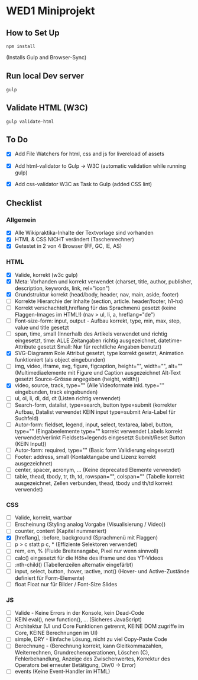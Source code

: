 # WED1 Miniprojekt

## How to Set Up

```
npm install
```
(Installs Gulp and Browser-Sync)


## Run local Dev server

```
gulp
```

## Validate HTML (W3C)
```
gulp validate-html
```

## To Do

- [x] Add File Watchers for html, css and js for livereload of assets
- [x] Add html-validator to Gulp -> W3C (automatic validation while running gulp)
- [x] Add css-validator W3C as Task to Gulp (added CSS lint)


## Checklist

### Allgemein

- [x] Alle Wikipraktika-Inhalte der Textvorlage sind vorhanden
- [x] HTML & CSS NICHT verändert (Taschenrechner)
- [x] Getestet in 2 von 4 Browser (FF, GC, IE, AS)

### HTML

- [x] Valide, korrekt (w3c gulp)
- [x] Meta: Vorhanden und korrekt verwendet (charset, title, author, publisher, description, keywords, link, rel="icon")
- [x] Grundstruktur korrekt (head/body, header, nav, main, aside, footer)
- [ ] Korrekte Hierarchie der Inhalte (section, article. header/footer, h1-hx)
- [ ] Korrekt verschachtelt,hreflang für das Sprachmenü gesetzt (keine Flaggen-Images im HTML!) (nav > ul, li, a, hreflang="de")
- [ ] Font-size-form: input, output - Aufbau korrekt, type, min, max, step, value und title gesetzt
- [ ] span, time, small (Innerhalb des Artikels verwendet und richtig eingesetzt,
time: ALLE Zeitangaben richtig ausgezeichnet, datetime-Attribute gesetzt
Small: Nur für rechtliche Angaben benutzt)
- [x] SVG-Diagramm Role Attribut gesetzt, type korrekt gesetzt, Animation funktioniert (als object eingebunden)
- [ ] img, video, iframe, svg, figure, figcaption, height="", width="", alt="" (Multimediaelemente mit Figure und Caption ausgezeichnet
Alt-Text gesetzt
Source-Grösse angegeben (height, width))
- [x] video, source, track, type="" (Alle Videoformate inkl. type="" eingebunden, track eingebunden)
- [ ] ul, ol, li, dl, dd, dt (Listen richtig verwendet)
- [ ] Search-form, datalist, type=search, button type=submit (korrekter Aufbau, Datalist verwendet
KEIN input type=submit Aria-Label für Suchfeld)
- [ ] Autor-form: fieldset, legend, input, select, textarea, label, button, type="" (Eingabeelemente type="" korrekt verwendet Labels korrekt verwendet/verlinkt Fieldsets+legends eingesetzt Submit/Reset Button (KEIN Input))
- [ ] Autor-form: required, type="" (Basic form Validierung eingesetzt)
- [ ] Footer: address, small	(Kontaktangabe und Lizenz korrekt ausgezeichnet)
- [ ] center, spacer, acronym, ...	(Keine deprecated Elemente verwendet)
- [ ] table, thead, tbody, tr, th, td, rowspan="", colspan="" (Tabelle korrekt ausgezeichnet, Zellen verbunden, thead, tbody und th/td korrekt verwendet)

### CSS
- [ ] Valide, korrekt, wartbar
- [ ] Erscheinung (Styling analog Vorgabe (Visualisierung / Video))
- [ ] counter, content (Kapitel nummeriert)
- [x] [hreflang], :before, background (Sprachmenü mit Flaggen)
- [ ] p > c statt p c, * (Effiziente Selektoren verwendet)
- [ ] rem, em, % (Fluide Breitenangabe, Pixel nur wenn sinnvoll)
- [ ] calc() eingesetzt für die Höhe des iframe und des YT-Videos
- [ ] :nth-child() (Tabellenzeilen alternativ eingefärbt)
- [ ] input, select, button, :hover, :active, :not() (Hover- und Active-Zustände definiert für Form-Elemente)
- [ ] float Float nur für Bilder / Font-Size Slides

### JS
- [ ] Valide - Keine Errors in der Konsole, kein Dead-Code
- [ ] KEIN eval(), new function(), ... (Sicheres JavaScript)
- [ ] Architektur (UI und Core Funktionen getrennt, KEINE DOM zugriffe im Core, KEINE Berechnungen im UI)
- [ ] simple, DRY - Einfache Lösung, nicht zu viel Copy-Paste Code
- [ ] Berechnung - (Berechnung korrekt, kann Gleitkommazahlen, Weiterrechnen, Grundrechenoperationen, Löschen (C), Fehlerbehandlung, Anzeige des Zwischenwertes, Korrektur des Operators bei erneuter Betätigung, Div/0 -> Error)
- [ ] events (Keine Event-Handler im HTML)
